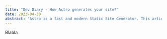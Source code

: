 ```yaml
---
title: "Dev Diary - How Astro generates your site?"
date: 2023-04-30
abstract: "Astro is a fast and modern Static Site Generator. This article explains how Astro works, how it stands out from the competition, and why it's the perfect choice for beginners."
---
```


Blabla